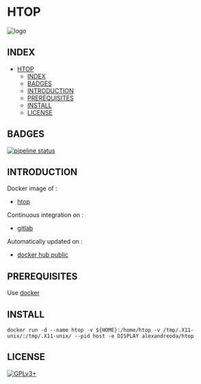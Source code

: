 # HTOP

![logo](https://assets.gitlab-static.net/uploads/-/system/project/avatar/12904452/htop.png)

## INDEX

- [HTOP](#htop)
  - [INDEX](#index)
  - [BADGES](#badges)
  - [INTRODUCTION](#introduction)
  - [PREREQUISITES](#prerequisites)
  - [INSTALL](#install)
  - [LICENSE](#license)

## BADGES

[![pipeline status](https://gitlab.com/oda-alexandre/htop/badges/master/pipeline.svg)](https://gitlab.com/oda-alexandre/htop/commits/master)

## INTRODUCTION

Docker image of :

- [htop](https://hisham.hm/htop)

Continuous integration on :

- [gitlab](https://gitlab.com/oda-alexandre/htop/pipelines)

Automatically updated on :

- [docker hub public](https://hub.docker.com/r/alexandreoda/htop)

## PREREQUISITES

Use [docker](https://www.docker.com)

## INSTALL

```docker run -d --name htop -v ${HOME}:/home/htop -v /tmp/.X11-unix/:/tmp/.X11-unix/ --pid host -e DISPLAY alexandreoda/htop```

## LICENSE

[![GPLv3+](http://gplv3.fsf.org/gplv3-127x51.png)](https://gitlab.com/oda-alexandre/htop/blob/master/LICENSE)
